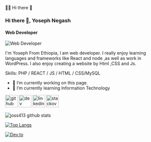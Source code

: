 🏄‍♂️ Hi there 👋

### Hi there 👋, Yoseph Negash
#### Web Developer
![Web Developer](https://imgs.search.brave.com/iP3UaqNAhFwIH1PNBHRI2bWLme8Ru2QHX3YvezDesbQ/rs:fit:1002:372:1/g:ce/aHR0cHM6Ly9mb3Jr/ZHJvcC5pby9pbWFn/ZXMvYXJ0aWNsZS9n/aXRodWItYmFubmVy/QDAsNXgucG5n)

I'm Yoseph From Ethiopia, I am web developer. I really enjoy learning languages and frameworks like React and node ,as well as work in WordPress. I also enjoy creating a website by Html ,CSS and Js.

Skills: PHP / REACT / JS / HTML / CSS/MySQL

- 🔭 I’m currently working on this page. 
- 🌱 I’m currently learning Information Technology 


[<img src='https://cdn.jsdelivr.net/npm/simple-icons@3.0.1/icons/github.svg' alt='github' height='40'>](https://github.com/https://github.com/joss413)  [<img src='https://cdn.jsdelivr.net/npm/simple-icons@3.0.1/icons/dev-dot-to.svg' alt='dev' height='40'>](https://dev.to/joss413)  [<img src='https://cdn.jsdelivr.net/npm/simple-icons@3.0.1/icons/linkedin.svg' alt='linkedin' height='40'>](https://www.linkedin.com/in/https://www.linkedin.com/in/yoseph-negash-8573b6251?lipi=urn%3Ali%3Apage%3Ad_flagship3_profile_view_base_contact_details%3B%2F5w9PlpaRuykiMqFZD%2BZUA%3D%3D/)  [<img src='https://cdn.jsdelivr.net/npm/simple-icons@3.0.1/icons/stackoverflow.svg' alt='stackoverflow' height='40'>](https://stackoverflow.com/users/https://stackoverflow.com/users/20699426/jossi)


![joss413 github stats](https://github-readme-stats.vercel.app/api?username=joss413)


[![Top Langs](https://github-readme-stats.vercel.app/api/top-langs/?username=joss413)](https://github.com/joss413/github-readme-stats)


[![Dev.to](https://github-readme-stats.vercel.app/api/pin/?username=thepracticaldev&repo=dev.to)](https://github.com/thepracticaldev/dev.to)
